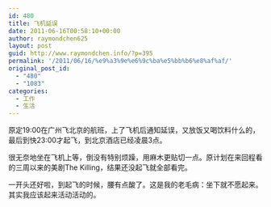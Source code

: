 ```yaml
---
id: 480
title: 飞机延误
date: 2011-06-16T00:58:10+00:00
author: raymondchen625
layout: post
guid: http://www.raymondchen.info/?p=395
permalink: '/2011/06/16/%e9%a3%9e%e6%9c%ba%e5%bb%b6%e8%af%af/'
original_post_id:
  - "480"
  - "1083"
categories:
  - 工作
  - 生活
---
```

原定19:00在广州飞北京的航班，上了飞机后通知延误，又放饭又喝饮料什么的，最后到快23:00才起飞，到北京酒店已经凌晨3点。

很无奈地坐在飞机上等，倒没有特别烦躁，用麻木更贴切一点。原计划在来回程看的三周以来的美剧The Killing，结果还没起飞就全部看完。

一开头还好啦，到起飞的时候，腰有点酸了。这是我的老毛病：坐下就不愿起来。其实我应该起来活动活动的。